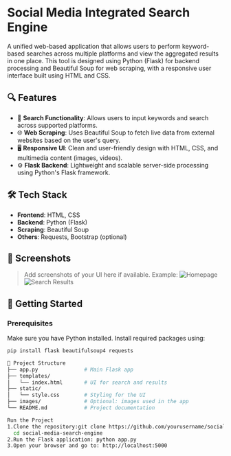 # Social Media Integrated Search Engine

A unified web-based application that allows users to perform keyword-based searches across multiple platforms and view the aggregated results in one place. This tool is designed using Python (Flask) for backend processing and Beautiful Soup for web scraping, with a responsive user interface built using HTML and CSS.

## 🔍 Features

- 🔎 **Search Functionality**: Allows users to input keywords and search across supported platforms.
- 🌐 **Web Scraping**: Uses Beautiful Soup to fetch live data from external websites based on the user's query.
- 🖥️ **Responsive UI**: Clean and user-friendly design with HTML, CSS, and multimedia content (images, videos).
- ⚙️ **Flask Backend**: Lightweight and scalable server-side processing using Python's Flask framework.

## 🛠️ Tech Stack

- **Frontend**: HTML, CSS
- **Backend**: Python (Flask)
- **Scraping**: Beautiful Soup
- **Others**: Requests, Bootstrap (optional)

## 📸 Screenshots

> Add screenshots of your UI here if available. Example:
> ![Homepage](screenshots/homepage.png)
> ![Search Results](screenshots/results.png)

## 🚀 Getting Started

### Prerequisites

Make sure you have Python installed. Install required packages using:

```bash
pip install flask beautifulsoup4 requests

📁 Project Structure
├── app.py               # Main Flask app
├── templates/
│   └── index.html       # UI for search and results
├── static/
│   └── style.css        # Styling for the UI
├── images/              # Optional: images used in the app
└── README.md            # Project documentation

Run the Project
1.Clone the repository:git clone https://github.com/yourusername/social-media-search-engine.git
  cd social-media-search-engine
2.Run the Flask application: python app.py
3.Open your browser and go to: http://localhost:5000


